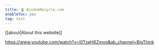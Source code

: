 ```yaml
---
title: 🪴 WisdomRecycle.com
enableToc: yes
tag: test
---
```



[[about|About this website]]

https://www.youtube.com/watch?v=l0TzeH6Zmog&ab_channel=BigThink
